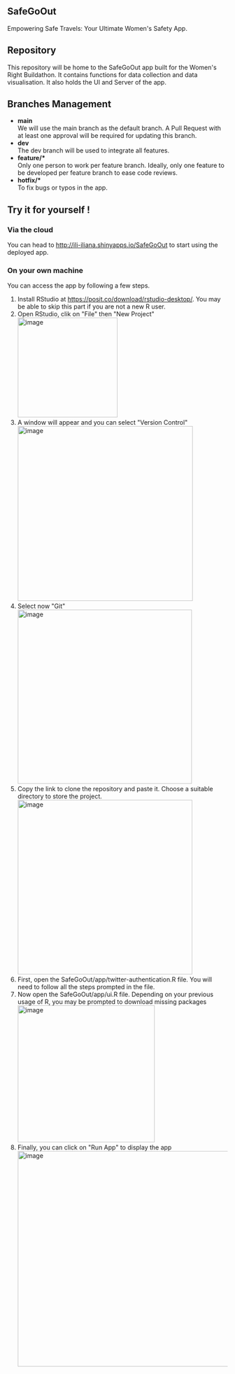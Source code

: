## SafeGoOut
Empowering Safe Travels: Your Ultimate Women's Safety App.

## Repository

This repository will be home to the SafeGoOut app built for the Women's Right Buildathon. It contains functions for data collection and data visualisation. It also holds the UI and Server of the app.

## Branches Management

- **main**  
We will use the main branch as the default branch. A Pull Request with at least one approval will be required for updating this branch.
- **dev**  
The dev branch will be used to integrate all features.
- __feature/*__  
Only one person to work per feature branch. Ideally, only one feature to be developed per feature branch to ease code reviews.
- __hotfix/*__  
To fix bugs or typos in the app.

## Try it for yourself !
### Via the cloud
You can head to http://ili-iliana.shinyapps.io/SafeGoOut to start using the deployed app.  
### On your own machine
You can access the app by following a few steps. 
1. Install RStudio at https://posit.co/download/rstudio-desktop/. You may be able to skip this part if you are not a new R user.  
2. Open RStudio, clik on "File" then "New Project"  
<img width="228" alt="image" src="https://github.com/IlianaAdjoumani/SafeGoOut/assets/97228963/72e62550-d7ef-45f8-a6e3-75707bd4dbd1">    <br>
3. A window will appear and you can select "Version Control"
<img width="400" alt="image" src="https://github.com/IlianaAdjoumani/SafeGoOut/assets/97228963/2be89cfa-3381-4494-b354-a3b48d113c72"> <br>
4. Select now "Git"  
<img width="398" alt="image" src="https://github.com/IlianaAdjoumani/SafeGoOut/assets/97228963/d60ae24c-6bd1-42ef-a1ee-c81da1b6694f"> <br>
5. Copy the link to clone the repository and paste it. Choose a suitable directory to store the project.  
<img width="399" alt="image" src="https://github.com/IlianaAdjoumani/SafeGoOut/assets/97228963/4be42f1d-5e69-4836-8d9c-cb8b1fabde8f"> <br>
6. First, open the SafeGoOut/app/twitter-authentication.R file. You will need to follow all the steps prompted in the file.   
7. Now open the SafeGoOut/app/ui.R file. Depending on your previous usage of R, you may be prompted to download missing packages  
<img width="313" alt="image" src="https://github.com/IlianaAdjoumani/SafeGoOut/assets/97228963/42a68cbb-1f2d-436b-898d-498fbe799822"> <br>
8. Finally, you can click on "Run App" to display the app  
<img width="493" alt="image" src="https://github.com/IlianaAdjoumani/SafeGoOut/assets/97228963/69c03702-699c-48db-877c-913929590b43"> <br>
